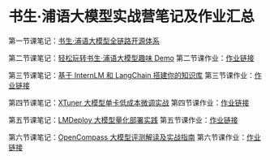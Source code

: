 # 书生·浦语大模型实战营笔记及作业汇总

第一节课笔记：[书生·浦语大模型全链路开源体系](https://memo.sylin.host/docs/DeepLearning/%E5%9F%BA%E7%A1%80%E7%9F%A5%E8%AF%86/%E8%AF%BE%E7%A8%8B%E5%AD%A6%E4%B9%A0/%E4%B9%A6%E7%94%9F%C2%B7%E6%B5%A6%E8%AF%AD%E5%A4%A7%E6%A8%A1%E5%9E%8B%E5%AE%9E%E6%88%98/%E7%AC%AC%E4%B8%80%E8%8A%82%E8%AF%BE%E7%AC%94%E8%AE%B0)

第二节课笔记：[轻松玩转书生·浦语大模型趣味 Demo](https://memo.sylin.host/docs/DeepLearning/%E5%9F%BA%E7%A1%80%E7%9F%A5%E8%AF%86/%E8%AF%BE%E7%A8%8B%E5%AD%A6%E4%B9%A0/%E4%B9%A6%E7%94%9F%C2%B7%E6%B5%A6%E8%AF%AD%E5%A4%A7%E6%A8%A1%E5%9E%8B%E5%AE%9E%E6%88%98/%E7%AC%AC%E4%BA%8C%E8%8A%82%E8%AF%BE%E7%AC%94%E8%AE%B0)
第二节课作业：[作业链接](https://github.com/InternLM/tutorial/discussions/111#discussioncomment-8031230)

第三节课笔记：[基于 InternLM 和 LangChain 搭建你的知识库](https://memo.sylin.host/docs/DeepLearning/%E5%9F%BA%E7%A1%80%E7%9F%A5%E8%AF%86/%E8%AF%BE%E7%A8%8B%E5%AD%A6%E4%B9%A0/%E4%B9%A6%E7%94%9F%C2%B7%E6%B5%A6%E8%AF%AD%E5%A4%A7%E6%A8%A1%E5%9E%8B%E5%AE%9E%E6%88%98/%E7%AC%AC%E4%B8%89%E8%8A%82%E8%AF%BE%E7%AC%94%E8%AE%B0)
第三节课作业：[作业链接](https://github.com/InternLM/tutorial/discussions/197#discussioncomment-8082033)

第四节课笔记：[XTuner 大模型单卡低成本微调实战](https://memo.sylin.host/docs/DeepLearning/%E5%9F%BA%E7%A1%80%E7%9F%A5%E8%AF%86/%E8%AF%BE%E7%A8%8B%E5%AD%A6%E4%B9%A0/%E4%B9%A6%E7%94%9F%C2%B7%E6%B5%A6%E8%AF%AD%E5%A4%A7%E6%A8%A1%E5%9E%8B%E5%AE%9E%E6%88%98/%E7%AC%AC%E5%9B%9B%E8%8A%82%E8%AF%BE%E7%AC%94%E8%AE%B0)
第四节课作业：[作业链接](https://github.com/InternLM/tutorial/discussions/311#discussioncomment-8125286)

第五节课笔记：[LMDeploy 大模型量化部署实践](https://memo.sylin.host/docs/DeepLearning/%E5%9F%BA%E7%A1%80%E7%9F%A5%E8%AF%86/%E8%AF%BE%E7%A8%8B%E5%AD%A6%E4%B9%A0/%E4%B9%A6%E7%94%9F%C2%B7%E6%B5%A6%E8%AF%AD%E5%A4%A7%E6%A8%A1%E5%9E%8B%E5%AE%9E%E6%88%98/%E7%AC%AC%E4%BA%94%E8%8A%82%E8%AF%BE%E7%AC%94%E8%AE%B0)
第五节课作业：[作业链接](https://github.com/InternLM/tutorial/discussions/337#discussioncomment-8206126)

第六节课笔记：[OpenCompass 大模型评测解读及实战指南](https://memo.sylin.host/docs/DeepLearning/%E5%9F%BA%E7%A1%80%E7%9F%A5%E8%AF%86/%E8%AF%BE%E7%A8%8B%E5%AD%A6%E4%B9%A0/%E4%B9%A6%E7%94%9F%C2%B7%E6%B5%A6%E8%AF%AD%E5%A4%A7%E6%A8%A1%E5%9E%8B%E5%AE%9E%E6%88%98/%E7%AC%AC%E5%85%AD%E8%8A%82%E8%AF%BE%E7%AC%94%E8%AE%B0)
第六节课作业：[作业链接](https://github.com/InternLM/tutorial/discussions/461#discussioncomment-8209822)
